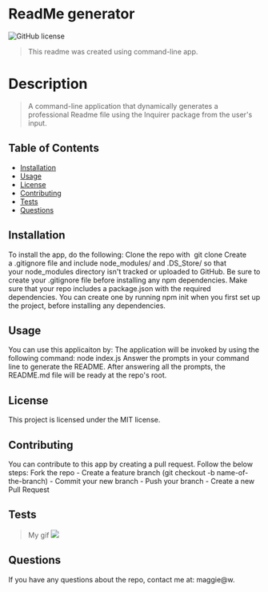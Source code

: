 
# ReadMe generator
![GitHub license](https://img.shields.io/badge/license-MIT-blue.svg)

> This readme was created using command-line app.

# Description
> A command-line application that dynamically generates a professional Readme file using the Inquirer package from the user's input.

## Table of Contents
* [Installation](#installation)
* [Usage](#usage)
* [License](#license)
* [Contributing](#contributing)
* [Tests](#tests)
* [Questions](#questions)

## Installation
To install the app, do the following:
Clone the repo with  git clone Create a .gitignore file and include node_modules/ and .DS_Store/ so that your node_modules directory isn't tracked or uploaded to GitHub. Be sure to create your .gitignore file before installing any npm dependencies. Make sure that your repo includes a package.json with the required dependencies. You can create one by running npm init when you first set up the project, before installing any dependencies.

## Usage
You can use this applicaiton by: 
The application will be invoked by using the following command: node index.js Answer the prompts in your command line to generate the README. After answering all the prompts, the README.md file will be ready at the repo's root.

## License
This project is licensed under the MIT license.

## Contributing
You can contribute to this app by creating a pull request. Follow the below steps: Fork the repo - Create a feature branch (git checkout -b name-of-the-branch) - Commit your new branch - Push your branch - Create a new Pull Request

## Tests
> My gif
![](https://github.com/Marzena-W/challenge9-ReadMe-Generator/blob/main/readme.gif)



## Questions
If you have any questions about the repo, contact me at: maggie@w.
